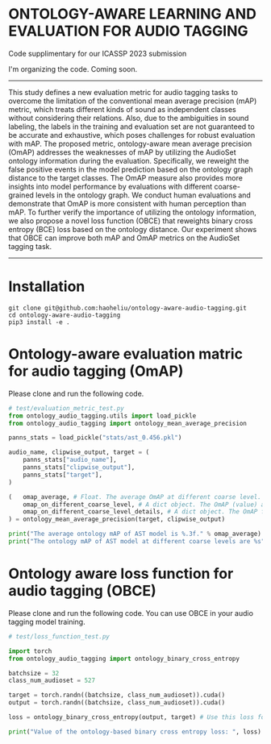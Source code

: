 # ONTOLOGY-AWARE LEARNING AND EVALUATION FOR AUDIO TAGGING

Code supplimentary for our ICASSP 2023 submission

I'm organizing the code. Coming soon.

---

This study defines a new evaluation metric for audio tagging tasks to overcome the limitation of the conventional mean average precision (mAP) metric, which treats different kinds of sound as independent classes without considering their relations. Also, due to the ambiguities in sound labeling, the labels in the training and evaluation set are not guaranteed to be accurate and exhaustive, which poses challenges for robust evaluation with mAP. The proposed metric, ontology-aware mean average precision (OmAP) addresses the weaknesses of mAP by utilizing the AudioSet ontology information during the evaluation. Specifically, we reweight the false positive events in the model prediction based on the ontology graph distance to the target classes. The OmAP measure also provides more insights into model performance by evaluations with different coarse-grained levels in the ontology graph. We conduct human evaluations and demonstrate that OmAP is more consistent with human perception than mAP. To further verify the importance of utilizing the ontology information, we also propose a novel loss function (OBCE) that reweights binary cross entropy (BCE) loss based on the ontology distance. Our experiment shows that OBCE can improve both mAP and OmAP metrics on the AudioSet tagging task. 

---

# Installation

```shell
git clone git@github.com:haoheliu/ontology-aware-audio-tagging.git
cd ontology-aware-audio-tagging
pip3 install -e .
```


# Ontology-aware evaluation matric for audio tagging (OmAP)

Please clone and run the following code. 

```python
# test/evaluation_metric_test.py
from ontology_audio_tagging.utils import load_pickle
from ontology_audio_tagging import ontology_mean_average_precision

panns_stats = load_pickle("stats/ast_0.456.pkl")

audio_name, clipwise_output, target = (
    panns_stats["audio_name"],
    panns_stats["clipwise_output"],
    panns_stats["target"],
)

(   omap_average, # Float. The average OmAP at different coarse level.
    omap_on_different_coarse_level, # A dict object. The OmAP (value) at different coarse levels (key).
    omap_on_different_coarse_level_details, # A dict object. The OmAP for each class (value) at different coarse levels (key).
) = ontology_mean_average_precision(target, clipwise_output)

print("The average ontology mAP of AST model is %.3f." % omap_average)
print("The ontology mAP of AST model at different coarse levels are %s" % omap_on_different_coarse_level)

```

# Ontology aware loss function for audio tagging (OBCE)

Please clone and run the following code. You can use OBCE in your audio tagging model training.

```python
# test/loss_function_test.py

import torch
from ontology_audio_tagging import ontology_binary_cross_entropy

batchsize = 32
class_num_audioset = 527

target = torch.randn((batchsize, class_num_audioset)).cuda()
output = torch.randn((batchsize, class_num_audioset)).cuda()

loss = ontology_binary_cross_entropy(output, target) # Use this loss for back propagation

print("Value of the ontology-based binary cross entropy loss: ", loss)

```